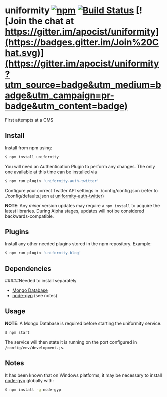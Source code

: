 # uniformity [![npm](https://img.shields.io/npm/v/uniformity.svg)](https://www.npmjs.com/package/uniformity) [![Build Status](https://travis-ci.org/apocist/uniformity.svg?branch=master)](https://travis-ci.org/apocist/uniformity) [![Join the chat at https://gitter.im/apocist/uniformity](https://badges.gitter.im/Join%20Chat.svg)](https://gitter.im/apocist/uniformity?utm_source=badge&utm_medium=badge&utm_campaign=pr-badge&utm_content=badge)

First attempts at a CMS

## Install 

Install from npm using:

```sh
$ npm install uniformity
```

You will need an Authentication Plugin to perform any changes. The only one available at this time can be installed via
```sh
$ npm run plugin 'uniformity-auth-twitter'
```
Configure your correct Twitter API settings in ./config/config.json (refer to ./config/defaults.json at [uniformity-auth-twitter](https://github.com/apocist/uniformity-auth-twitter))

**NOTE**: Any *minor* version updates may require a `npm install` to acquire the latest libraries. During Alpha stages, updates will not be considered backwards-compatible.

## Plugins

Install any other needed plugins stored in the npm repository.
Example:
```sh
$ npm run plugin 'uniformity-blog'
```

## Dependencies

#####Needed to install separately
- [Mongo Database](https://www.mongodb.org/)
- [node-gyp](https://www.npmjs.com/package/node-gyp) (see notes)

## Usage

**NOTE**: A Mongo Database is required before starting the uniformity service.

```sh
$ npm start
```

The service will then state it is running on the port configured in `/config/env/development.js`.

## Notes

It has been known that on Windows platforms, it may be necessary to install [node-gyp](https://www.npmjs.com/package/node-gyp) globally with:

```sh
$ npm install -g node-gyp
```

